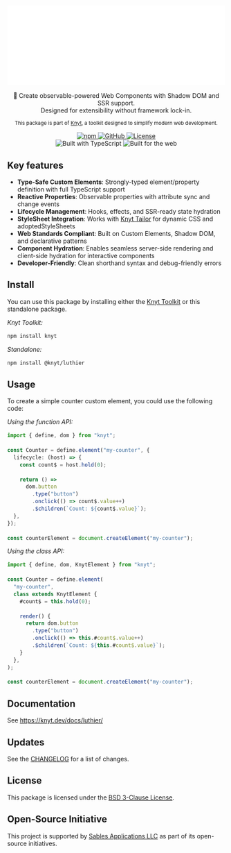 <div align="center">

[![Knyt](./docs/banner.svg)](https://knyt.dev/docs/luthier/)

🎻 Create observable-powered Web Components with Shadow DOM and SSR support. <br /> Designed for extensibility without framework lock-in.

<small>

This package is part of [Knyt](https://knyt.dev/), a toolkit designed to simplify modern web development.

</small>

[ ![npm](https://img.shields.io/npm/v/@knyt/luthier?style=flat-square&labelColor=444) ](https://www.npmjs.com/package/@knyt/luthier)
[ ![GitHub](https://img.shields.io/badge/Source_Code-black?style=flat-square&label=GitHub&labelColor=444) ](https://github.com/sables-app/knyt/tree/main/packages/luthier)
[ ![License](https://img.shields.io/badge/License-BSD_3_Clause-blue?style=flat-square&labelColor=444) ](https://github.com/sables-app/knyt/blob/main/LICENSE)
<br />
![Built with TypeScript](https://img.shields.io/badge/Built%20with-TypeScript-3178c6.svg?style=flat-square&logo=typescript&labelColor=444)
![Built for the web](https://img.shields.io/badge/Built_for-the_web-e34f26.svg?style=flat-square&logo=HTML5&labelColor=444)

</div>

## Key features

- **Type-Safe Custom Elements**: Strongly-typed element/property definition with full TypeScript support
- **Reactive Properties**: Observable properties with attribute sync and change events
- **Lifecycle Management**: Hooks, effects, and SSR-ready state hydration
- **StyleSheet Integration**: Works with [Knyt Tailor](https://knyt.dev/docs/tailor) for dynamic CSS and adoptedStyleSheets
- **Web Standards Compliant**: Built on Custom Elements, Shadow DOM, and declarative patterns
- **Component Hydration**: Enables seamless server-side rendering and client-side hydration for interactive components
- **Developer-Friendly**: Clean shorthand syntax and debug-friendly errors

## Install

You can use this package by installing either the [Knyt Toolkit](https://knyt.dev/docs/toolkit) or this standalone package.

_Knyt Toolkit:_

```sh
npm install knyt
```

_Standalone:_

```sh
npm install @knyt/luthier
```

## Usage

To create a simple counter custom element, you could use the following code:

_Using the function API:_

```ts
import { define, dom } from "knyt";

const Counter = define.element("my-counter", {
  lifecycle: (host) => {
    const count$ = host.hold(0);

    return () =>
      dom.button
        .type("button")
        .onclick(() => count$.value++)
        .$children(`Count: ${count$.value}`);
  },
});

const counterElement = document.createElement("my-counter");
```

_Using the class API:_

```ts
import { define, dom, KnytElement } from "knyt";

const Counter = define.element(
  "my-counter",
  class extends KnytElement {
    #count$ = this.hold(0);

    render() {
      return dom.button
        .type("button")
        .onclick(() => this.#count$.value++)
        .$children(`Count: ${this.#count$.value}`);
    }
  },
);

const counterElement = document.createElement("my-counter");
```

## Documentation

See https://knyt.dev/docs/luthier/

## Updates

See the [CHANGELOG](./CHANGELOG.md) for a list of changes.

## License

This package is licensed under the [BSD 3-Clause License](./LICENSE).

## Open-Source Initiative

This project is supported by [Sables Applications LLC](https://sables.app) as part of its open-source initiatives.
